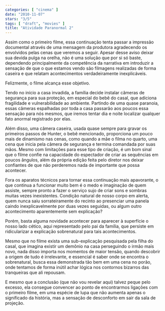 ```yaml
---
categories: [ "cinema" ]
date: "2010-11-07"
stars: "3/5"
tags: [ "draft", "movies" ]
title: "Atividade Paranormal 2"
---
```

Assim como o primeiro filme, essa continuação tenta passar a impressão
documental através de uma mensagem da produtora agradecendo os envolvidos
pelas cenas que veremos a seguir. Apesar desse aviso deixar sua devida
pulga na orelha, não é uma solução que por si só baste, dependendo
principalmente da competência da narrativa em introduzir a sensação
de que o que estamos vendo são filmagens realizadas de forma caseira
e que relatam acontecimentos verdadeiramente inexplicáveis.

Felizmente, o filme alcança esse objetivo.

Tendo no início a casa invadida, a família decide instalar câmeras
de segurança para sua proteção, em especial do bebê do casal, que
adiciona fragilidade e vulnerabilidade ao ambiente. Partindo de uma
quase paranoia, essas câmeras espalhadas por toda a casa passarão aos
poucos essa sensação para nós mesmos, que iremos tentar dia e noite
localizar qualquer fato anormal registrado por elas.

Além disso, uma câmera caseira, usada quase sempre para gravar os
primeiros passos de Hunter, o bebê mencionado, proporciona um pouco
mais de dinamismo nas cenas, como quando a mãe o filma no quarto, uma
cena que inicia pela câmera de segurança e termina comandada por suas
mãos. Mesmo com limitações para esse tipo de criação, é um bom sinal
que o filme confie na capacidade do espectador de criar as sequências em
poucos ângulos, além da própria edição feita pelo diretor nos deixar
confiantes de que não perderemos nada de importante que possa acontecer.

Fora os aparatos técnicos para tornar essa continuação mais apavorante,
o que continua a funcionar muito bem é o medo e imaginação de quem
assiste, sempre pronto a fazer o serviço sujo de criar sons e sombras
muitas vezes inexistentes. Condição natural de nosso corpo em alerta,
quem nunca saiu sorrateiramente do recinto ao presenciar uma panela caindo
inexplicavelmente por duas vezes seguidas, ou algum outro acontecimento
aparentemente sem explicação?

Porém, basta alguma novidade acontecer para aparecer à superfície o
nosso lado cético, aqui representado pelo pai da família, que persiste
em ridicularizar a explicação sobrenatural para tais acontecimentos.

Mesmo que no filme exista uma sub-explicação pesquisada pela filha do
casal, que imagina existir um demônio na casa perseguindo o irmão mais
novo, nada disso importa nos momentos de maior tensão, quando descobrir
a origem de tudo é irrelevante, e essencial é saber onde se encontra
o sobrenatural, busca essa demonstrada tão bem em uma cena no porão,
onde tentamos de forma inútil achar lógica nos contornos bizarros das
tranqueiras que ali repousam.

E mesmo que a conclusão (que não vou revelar aqui) talvez peque pelo
excesso, ela consegue convencer ao ponto de encontrarmos ligações
com o primeiro filme, em uma espécie de lupa que não aumenta apenas
o significado da história, mas a sensação de desconforto em sair da
sala de projeção.

